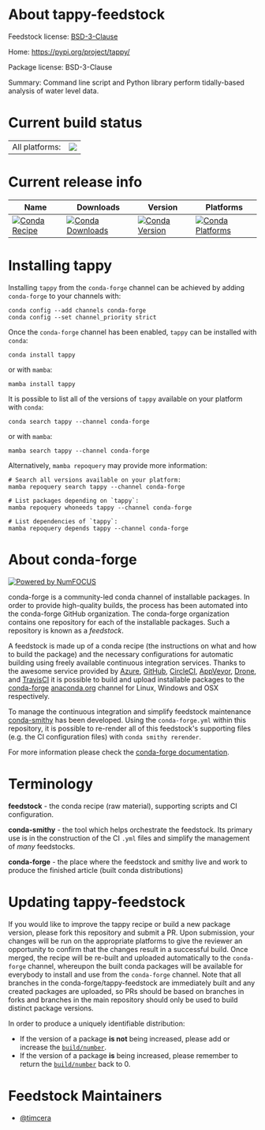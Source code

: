 About tappy-feedstock
=====================

Feedstock license: [BSD-3-Clause](https://github.com/conda-forge/tappy-feedstock/blob/main/LICENSE.txt)

Home: https://pypi.org/project/tappy/

Package license: BSD-3-Clause

Summary: Command line script and Python library perform tidally-based analysis of water level data.

Current build status
====================


<table><tr><td>All platforms:</td>
    <td>
      <a href="https://dev.azure.com/conda-forge/feedstock-builds/_build/latest?definitionId=19633&branchName=main">
        <img src="https://dev.azure.com/conda-forge/feedstock-builds/_apis/build/status/tappy-feedstock?branchName=main">
      </a>
    </td>
  </tr>
</table>

Current release info
====================

| Name | Downloads | Version | Platforms |
| --- | --- | --- | --- |
| [![Conda Recipe](https://img.shields.io/badge/recipe-tappy-green.svg)](https://anaconda.org/conda-forge/tappy) | [![Conda Downloads](https://img.shields.io/conda/dn/conda-forge/tappy.svg)](https://anaconda.org/conda-forge/tappy) | [![Conda Version](https://img.shields.io/conda/vn/conda-forge/tappy.svg)](https://anaconda.org/conda-forge/tappy) | [![Conda Platforms](https://img.shields.io/conda/pn/conda-forge/tappy.svg)](https://anaconda.org/conda-forge/tappy) |

Installing tappy
================

Installing `tappy` from the `conda-forge` channel can be achieved by adding `conda-forge` to your channels with:

```
conda config --add channels conda-forge
conda config --set channel_priority strict
```

Once the `conda-forge` channel has been enabled, `tappy` can be installed with `conda`:

```
conda install tappy
```

or with `mamba`:

```
mamba install tappy
```

It is possible to list all of the versions of `tappy` available on your platform with `conda`:

```
conda search tappy --channel conda-forge
```

or with `mamba`:

```
mamba search tappy --channel conda-forge
```

Alternatively, `mamba repoquery` may provide more information:

```
# Search all versions available on your platform:
mamba repoquery search tappy --channel conda-forge

# List packages depending on `tappy`:
mamba repoquery whoneeds tappy --channel conda-forge

# List dependencies of `tappy`:
mamba repoquery depends tappy --channel conda-forge
```


About conda-forge
=================

[![Powered by
NumFOCUS](https://img.shields.io/badge/powered%20by-NumFOCUS-orange.svg?style=flat&colorA=E1523D&colorB=007D8A)](https://numfocus.org)

conda-forge is a community-led conda channel of installable packages.
In order to provide high-quality builds, the process has been automated into the
conda-forge GitHub organization. The conda-forge organization contains one repository
for each of the installable packages. Such a repository is known as a *feedstock*.

A feedstock is made up of a conda recipe (the instructions on what and how to build
the package) and the necessary configurations for automatic building using freely
available continuous integration services. Thanks to the awesome service provided by
[Azure](https://azure.microsoft.com/en-us/services/devops/), [GitHub](https://github.com/),
[CircleCI](https://circleci.com/), [AppVeyor](https://www.appveyor.com/),
[Drone](https://cloud.drone.io/welcome), and [TravisCI](https://travis-ci.com/)
it is possible to build and upload installable packages to the
[conda-forge](https://anaconda.org/conda-forge) [anaconda.org](https://anaconda.org/)
channel for Linux, Windows and OSX respectively.

To manage the continuous integration and simplify feedstock maintenance
[conda-smithy](https://github.com/conda-forge/conda-smithy) has been developed.
Using the ``conda-forge.yml`` within this repository, it is possible to re-render all of
this feedstock's supporting files (e.g. the CI configuration files) with ``conda smithy rerender``.

For more information please check the [conda-forge documentation](https://conda-forge.org/docs/).

Terminology
===========

**feedstock** - the conda recipe (raw material), supporting scripts and CI configuration.

**conda-smithy** - the tool which helps orchestrate the feedstock.
                   Its primary use is in the construction of the CI ``.yml`` files
                   and simplify the management of *many* feedstocks.

**conda-forge** - the place where the feedstock and smithy live and work to
                  produce the finished article (built conda distributions)


Updating tappy-feedstock
========================

If you would like to improve the tappy recipe or build a new
package version, please fork this repository and submit a PR. Upon submission,
your changes will be run on the appropriate platforms to give the reviewer an
opportunity to confirm that the changes result in a successful build. Once
merged, the recipe will be re-built and uploaded automatically to the
`conda-forge` channel, whereupon the built conda packages will be available for
everybody to install and use from the `conda-forge` channel.
Note that all branches in the conda-forge/tappy-feedstock are
immediately built and any created packages are uploaded, so PRs should be based
on branches in forks and branches in the main repository should only be used to
build distinct package versions.

In order to produce a uniquely identifiable distribution:
 * If the version of a package **is not** being increased, please add or increase
   the [``build/number``](https://docs.conda.io/projects/conda-build/en/latest/resources/define-metadata.html#build-number-and-string).
 * If the version of a package **is** being increased, please remember to return
   the [``build/number``](https://docs.conda.io/projects/conda-build/en/latest/resources/define-metadata.html#build-number-and-string)
   back to 0.

Feedstock Maintainers
=====================

* [@timcera](https://github.com/timcera/)

